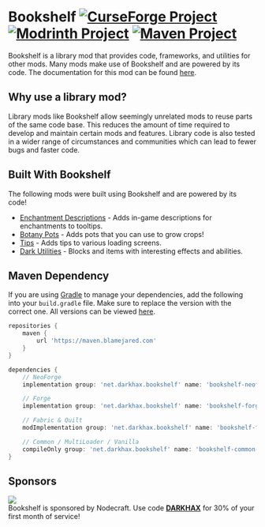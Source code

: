<!-- name-start -->
# Bookshelf [![CurseForge Project](https://img.shields.io/curseforge/dt/228525?logo=curseforge&label=CurseForge&style=flat-square&labelColor=2D2D2D&color=555555)](https://www.curseforge.com/minecraft/mc-mods/bookshelf) [![Modrinth Project](https://img.shields.io/modrinth/dt/uy4Cnpcm?logo=modrinth&label=Modrinth&style=flat-square&labelColor=2D2D2D&color=555555)](https://modrinth.com/mod/bookshelf-lib) [![Maven Project](https://img.shields.io/maven-metadata/v?style=flat-square&logoColor=D31A38&labelColor=2D2D2D&color=555555&label=Latest&logo=gradle&metadataUrl=https%3A%2F%2Fmaven.blamejared.com%2Fnet%2Fdarkhax%2Fbookshelf%2Fbookshelf-common-1.21%2Fmaven-metadata.xml)](https://maven.blamejared.com/net/darkhax/bookshelf)
<!-- name-end -->
<!-- description-start -->
Bookshelf is a library mod that provides code, frameworks, and utilities for other mods. Many mods make use of Bookshelf and are powered by its code. The documentation for this mod can be found [here](https://docs.darkhax.net/mods/bookshelf).
<!-- description-end -->

## Why use a library mod?
Library mods like Bookshelf allow seemingly unrelated mods to reuse parts
of the same code base. This reduces the amount of time required to develop
and maintain certain mods and features. Library code is also tested in a
wider range of circumstances and communities which can lead to fewer bugs
and faster code.

## Built With Bookshelf
The following mods were built using Bookshelf and are powered by its code!

- [Enchantment Descriptions](https://www.curseforge.com/minecraft/mc-mods/enchantment-descriptions) - Adds in-game descriptions for enchantments to tooltips.
- [Botany Pots](https://www.curseforge.com/minecraft/mc-mods/botany-pots) - Adds pots that you can use to grow crops!
- [Tips](https://www.curseforge.com/minecraft/mc-mods/tips) - Adds tips to various loading screens.
- [Dark Utilities](https://www.curseforge.com/minecraft/mc-mods/dark-utilities) - Blocks and items with interesting effects and abilities.

<!-- maven-start -->
## Maven Dependency

If you are using [Gradle](https://gradle.org) to manage your dependencies, add the following into your `build.gradle` file. Make sure to replace the version with the correct one. All versions can be viewed [here](https://maven.blamejared.com/net/darkhax/bookshelf).

```gradle
repositories {
    maven { 
        url 'https://maven.blamejared.com'
    }
}

dependencies {
    // NeoForge
    implementation group: 'net.darkhax.bookshelf' name: 'bookshelf-neoforge-1.21' version: '21.0.0'

    // Forge
    implementation group: 'net.darkhax.bookshelf' name: 'bookshelf-forge-1.21' version: '21.0.0'

    // Fabric & Quilt
    modImplementation group: 'net.darkhax.bookshelf' name: 'bookshelf-fabric-1.21' version: '21.0.0'

    // Common / MultiLoader / Vanilla
    compileOnly group: 'net.darkhax.bookshelf' name: 'bookshelf-common-1.21' version: '21.0.0'
}
```
<!-- maven-end -->

<!-- sponsor-start -->
## Sponsors

[![](https://assets.blamejared.com/nodecraft/darkhax.jpg)](https://nodecraft.com/r/darkhax)    
Bookshelf is sponsored by Nodecraft. Use code **[DARKHAX](https://nodecraft.com/r/darkhax)** for 30% of your first month of service!
<!-- sponsor-end -->